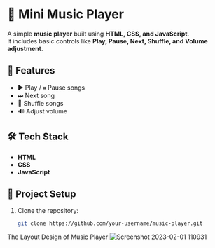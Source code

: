 # 🎵 Mini Music Player

A simple **music player** built using **HTML, CSS, and JavaScript**.  
It includes basic controls like **Play, Pause, Next, Shuffle, and Volume adjustment**.

## 🚀 Features
- ▶️ Play / ⏸ Pause songs  
- ⏭ Next song  
- 🔀 Shuffle songs  
- 🔊 Adjust volume  

## 🛠️ Tech Stack
- **HTML**  
- **CSS**  
- **JavaScript**

## 📂 Project Setup
1. Clone the repository:
   ```bash
   git clone https://github.com/your-username/music-player.git


The Layout Design of Music Player
![Screenshot 2023-02-01 110931](https://user-images.githubusercontent.com/86345777/215935830-07cfc994-c4f7-421c-91c5-f2ad7a0d42d4.png)

